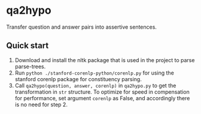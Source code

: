 # qa2hypo
Transfer question and answer pairs into assertive sentences.

## Quick start
1. Download and install the nltk package that is used in the project to parse parse-trees.
2. Run ```python ./stanford-corenlp-python/corenlp.py``` for using the stanford corenlp package for constituency parsing.
3. Call ```qa2hypo(question, answer, corenlp)``` in ```qa2hypo.py``` to get the transformation in ```str``` structure. To optimize for speed in compensation for performance, set argument ```corenlp``` as False, and accordingly there is no need for step 2.
